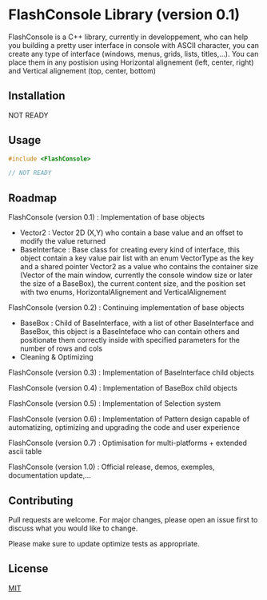 # FlashConsole Library (version 0.1)

FlashConsole is a C++ library, currently in developpement, who can help you building a pretty user interface in console with ASCII character, you can create any type of interface (windows, menus, grids, lists, titles,...). You can place them in any postision using Horizontal alignement (left, center, right) and Vertical alignement (top, center, bottom)

## Installation

NOT READY

## Usage

```cpp
#include <FlashConsole>

// NOT READY
```

## Roadmap

FlashConsole (version 0.1) : Implementation of base objects
- Vector2 : Vector 2D (X,Y) who contain a base value and an offset to modify the value returned
- BaseInterface : Base class for creating every kind of interface, this object contain a key value pair list with an enum VectorType as the key and a shared pointer Vector2 as a value who contains the container size (Vector of the main window, currently the console window size or later the size of a BaseBox), the current content size, and the position set with two enums, HorizontalAlignement and VerticalAlignement

FlashConsole (version 0.2) : Continuing implementation of base objects
- BaseBox : Child of BaseInterface, with a list of other BaseInterface and BaseBox, this object is a BaseInteface who can contain others and positionate them correctly inside with specified parameters for the number of rows and cols
- Cleaning & Optimizing

FlashConsole (version 0.3) : Implementation of BaseInterface child objects

FlashConsole (version 0.4) : Implementation of BaseBox child objects

FlashConsole (version 0.5) : Implementation of Selection system

FlashConsole (version 0.6) : Implementation of Pattern design capable of automatizing, optimizing and upgrading the code and user experience

FlashConsole (version 0.7) : Optimisation for multi-platforms + extended ascii table

FlashConsole (version 1.0) : Official release, demos, exemples, documentation update,...



## Contributing

Pull requests are welcome. For major changes, please open an issue first
to discuss what you would like to change.

Please make sure to update optimize tests as appropriate.

## License

[MIT](https://choosealicense.com/licenses/mit/)
